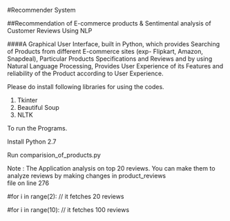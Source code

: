 #Recommender System

##Recommendation of E-commerce products & Sentimental analysis of Customer Reviews Using NLP

####A Graphical User Interface, built in Python, which provides Searching of Products from different E-commerce sites (exp- Flipkart, Amazon, Snapdeal), Particular Products Specifications and Reviews and by using Natural Language Processing, Provides User Experience of its Features and reliability of the Product according to User Experience.

Please do install following libraries for using the codes.

 1. Tkinter
 2. Beautiful Soup
 3. NLTK
 
To run the Programs.
 
 Install Python 2.7 

 Run comparision_of_products.py
 
 Note : The Application analysis on top 20 reviews. You can make them to analyze reviews by making changes in product_reviews    
 file on line 276
 
 #for i in range(2): // it fetches 20 reviews
 
 #for i in range(10): // it fetches 100 reviews
